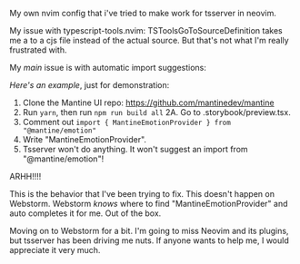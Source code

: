 My own nvim config that i've tried to make work for tsserver in neovim.

My issue with typescript-tools.nvim: TSToolsGoToSourceDefinition takes me a to a cjs file instead of the actual source. But that's not what I'm really frustrated with.

My *main* issue is with automatic import suggestions:

*Here's an example*, just for demonstration:

1. Clone the Mantine UI repo: https://github.com/mantinedev/mantine
2. Run `yarn`, then run `npm run build all`
2A. Go to .storybook/preview.tsx.
3. Comment out `import { MantineEmotionProvider } from "@mantine/emotion"`
4. Write "MantineEmotionProvider".
5. Tsserver won't do anything. It won't suggest an import from "@mantine/emotion"!

ARHH!!!!

This is the behavior that I've been trying to fix. This doesn't happen on Webstorm. Webstorm *knows* where to find "MantineEmotionProvider" and auto completes it for me. Out of the box. 

Moving on to Webstorm for a bit. I'm going to miss Neovim and its plugins, but tsserver has been driving me nuts.
If anyone wants to help me, I would appreciate it very much.

